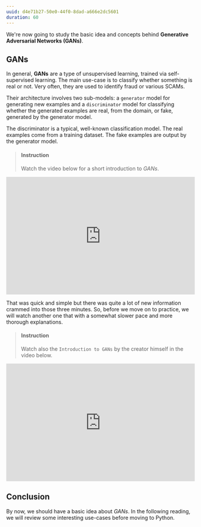 ```yaml
---
uuid: d4e71b27-50e0-44f0-8dad-a666e2dc5601
duration: 60
---
```


We're now going to study the basic idea and concepts behind **Generative Adversarial Networks (GANs)**.

## GANs

In general, **GANs** are a type of unsupervised learning, trained via self-supervised learning. The main use-case is to classify whether something is real or not. Very often, they are used to identify fraud or various SCAMs.

Their architecture involves two sub-models: a `generator` model for generating new examples and a `discriminator` model for classifying whether the generated examples are real, from the domain, or fake, generated by the generator model.

The discriminator is a typical, well-known classification model. The real examples come from a training dataset. The fake examples are output by the generator model.

> #### Instruction
> Watch the video below for a short introduction to *GANs*.

<iframe width="100%" height="315" src="https://www.youtube.com/embed/-Upj_VhjTBs" frameborder="0" allow="accelerometer; autoplay; encrypted-media; gyroscope; picture-in-picture" allowfullscreen></iframe>


That was quick and simple but there was quite a lot of new information crammed into those three minutes. So, before we move on to practice, we will watch another one that with a somewhat slower pace and more thorough explanations.

> #### Instruction
> Watch also the `Introduction to GANs` by the creator himself in the video below.


<iframe width="100%" height="315" src="https://www.youtube.com/embed/9JpdAg6uMXs" frameborder="0" allow="accelerometer; autoplay; encrypted-media; gyroscope; picture-in-picture" allowfullscreen></iframe>


## Conclusion

By now, we should have a basic idea about *GANs*. In the following reading, we will review some interesting use-cases before moving to Python.